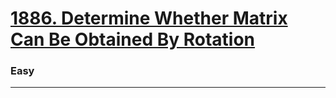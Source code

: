 # [1886. Determine Whether Matrix Can Be Obtained By Rotation](https://leetcode.com/problems/determine-whether-matrix-can-be-obtained-by-rotation/)
### Easy
----
